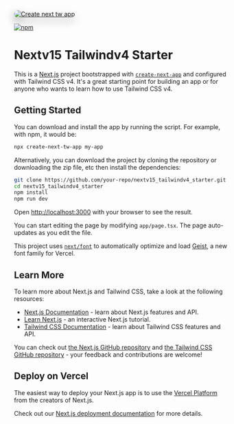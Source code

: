 <p><a href="https://www.npmjs.com/package/create-next-tw-app"><img style='border-radius: 12px;filter: drop-shadow(0px 9px 10px #888888);' src="https://repository-images.githubusercontent.com/906940804/487f770a-319b-4285-a62c-7193bfd7dd49" alt="Create next tw app" /></a></p>

[![npm](https://d25lcipzij17d.cloudfront.net/badge.svg?id=js&r=r&ts=1683906897&type=6e&v=0.1.0&x2=0)](https://www.npmjs.com/package/create-next-tw-app)

# Nextv15 Tailwindv4 Starter

This is a [Next.js](https://nextjs.org) project bootstrapped with [`create-next-app`](https://nextjs.org/docs/app/api-reference/cli/create-next-app) and configured with Tailwind CSS v4. It's a great starting point for building an app or for anyone who wants to learn how to use Tailwind CSS v4.

## Getting Started

You can download and install the app by running the script. For example, with npm, it would be:

```bash
npx create-next-tw-app my-app
```

Alternatively, you can download the project by cloning the repository or downloading the zip file, etc then install the dependencies:

```bash
git clone https://github.com/your-repo/nextv15_tailwindv4_starter.git
cd nextv15_tailwindv4_starter
npm install
npm run dev
```

Open [http://localhost:3000](http://localhost:3000) with your browser to see the result.

You can start editing the page by modifying `app/page.tsx`. The page auto-updates as you edit the file.

This project uses [`next/font`](https://nextjs.org/docs/app/building-your-application/optimizing/fonts) to automatically optimize and load [Geist](https://vercel.com/font), a new font family for Vercel.

## Learn More

To learn more about Next.js and Tailwind CSS, take a look at the following resources:

- [Next.js Documentation](https://nextjs.org/docs) - learn about Next.js features and API.
- [Learn Next.js](https://nextjs.org/learn) - an interactive Next.js tutorial.
- [Tailwind CSS Documentation](https://tailwindcss.com/docs) - learn about Tailwind CSS features and API.

You can check out [the Next.js GitHub repository](https://github.com/vercel/next.js) and [the Tailwind CSS GitHub repository](https://github.com/tailwindlabs/tailwindcss) - your feedback and contributions are welcome!

## Deploy on Vercel

The easiest way to deploy your Next.js app is to use the [Vercel Platform](https://vercel.com/new?utm_medium=default-template&filter=next.js&utm_source=create-next-app&utm_campaign=create-next-app-readme) from the creators of Next.js.

Check out our [Next.js deployment documentation](https://nextjs.org/docs/app/building-your-application/deploying) for more details.

